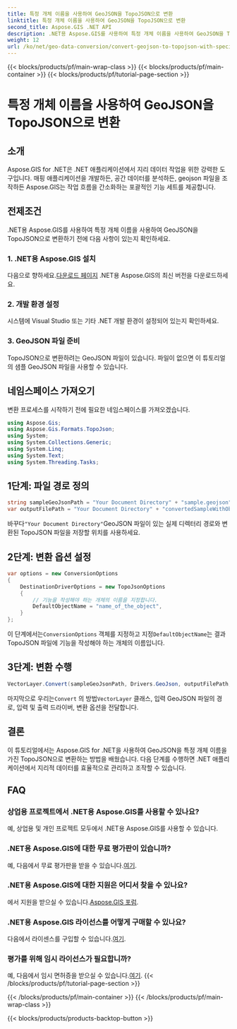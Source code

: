 ```yaml
---
title: 특정 개체 이름을 사용하여 GeoJSON을 TopoJSON으로 변환
linktitle: 특정 개체 이름을 사용하여 GeoJSON을 TopoJSON으로 변환
second_title: Aspose.GIS .NET API
description: .NET용 Aspose.GIS를 사용하여 특정 개체 이름을 사용하여 GeoJSON을 TopoJSON으로 변환하는 방법을 알아보세요. 이 튜토리얼은 효율적인 지리 데이터 조작을 위한 단계별 가이드를 제공합니다.
weight: 12
url: /ko/net/geo-data-conversion/convert-geojson-to-topojson-with-specific-object-name/
---
```


{{< blocks/products/pf/main-wrap-class >}}
{{< blocks/products/pf/main-container >}}
{{< blocks/products/pf/tutorial-page-section >}}

# 특정 개체 이름을 사용하여 GeoJSON을 TopoJSON으로 변환

## 소개
Aspose.GIS for .NET은 .NET 애플리케이션에서 지리 데이터 작업을 위한 강력한 도구입니다. 매핑 애플리케이션을 개발하든, 공간 데이터를 분석하든, geojson 파일을 조작하든 Aspose.GIS는 작업 흐름을 간소화하는 포괄적인 기능 세트를 제공합니다.
## 전제조건
.NET용 Aspose.GIS를 사용하여 특정 개체 이름을 사용하여 GeoJSON을 TopoJSON으로 변환하기 전에 다음 사항이 있는지 확인하세요.
### 1. .NET용 Aspose.GIS 설치
 다음으로 향하세요.[다운로드 페이지](https://releases.aspose.com/gis/net/) .NET용 Aspose.GIS의 최신 버전을 다운로드하세요.
### 2. 개발 환경 설정
시스템에 Visual Studio 또는 기타 .NET 개발 환경이 설정되어 있는지 확인하세요.
### 3. GeoJSON 파일 준비
TopoJSON으로 변환하려는 GeoJSON 파일이 있습니다. 파일이 없으면 이 튜토리얼의 샘플 GeoJSON 파일을 사용할 수 있습니다.

## 네임스페이스 가져오기
변환 프로세스를 시작하기 전에 필요한 네임스페이스를 가져오겠습니다.
```csharp
using Aspose.Gis;
using Aspose.Gis.Formats.TopoJson;
using System;
using System.Collections.Generic;
using System.Linq;
using System.Text;
using System.Threading.Tasks;
```

## 1단계: 파일 경로 정의
```csharp
string sampleGeoJsonPath = "Your Document Directory" + "sample.geojson";
var outputFilePath = "Your Document Directory" + "convertedSampleWithObjectName_out.topojson";
```
 바꾸다`"Your Document Directory"`GeoJSON 파일이 있는 실제 디렉터리 경로와 변환된 TopoJSON 파일을 저장할 위치를 사용하세요.
## 2단계: 변환 옵션 설정
```csharp
var options = new ConversionOptions
{
    DestinationDriverOptions = new TopoJsonOptions
    {
        // 기능을 작성해야 하는 개체의 이름을 지정합니다.
        DefaultObjectName = "name_of_the_object",
    }
};
```
 이 단계에서는`ConversionOptions` 객체를 지정하고 지정`DefaultObjectName`는 결과 TopoJSON 파일에 기능을 작성해야 하는 개체의 이름입니다.
## 3단계: 변환 수행
```csharp
VectorLayer.Convert(sampleGeoJsonPath, Drivers.GeoJson, outputFilePath, Drivers.TopoJson, options);
```
 마지막으로 우리는`Convert` 의 방법`VectorLayer` 클래스, 입력 GeoJSON 파일의 경로, 입력 및 출력 드라이버, 변환 옵션을 전달합니다.

## 결론
이 튜토리얼에서는 Aspose.GIS for .NET을 사용하여 GeoJSON을 특정 개체 이름을 가진 TopoJSON으로 변환하는 방법을 배웠습니다. 다음 단계를 수행하면 .NET 애플리케이션에서 지리적 데이터를 효율적으로 관리하고 조작할 수 있습니다.
## FAQ
### 상업용 프로젝트에서 .NET용 Aspose.GIS를 사용할 수 있나요?
예, 상업용 및 개인 프로젝트 모두에서 .NET용 Aspose.GIS를 사용할 수 있습니다.
### .NET용 Aspose.GIS에 대한 무료 평가판이 있습니까?
예, 다음에서 무료 평가판을 받을 수 있습니다.[여기](https://releases.aspose.com/).
### .NET용 Aspose.GIS에 대한 지원은 어디서 찾을 수 있나요?
 에서 지원을 받으실 수 있습니다.[Aspose.GIS 포럼](https://forum.aspose.com/c/gis/33).
### .NET용 Aspose.GIS 라이선스를 어떻게 구매할 수 있나요?
 다음에서 라이센스를 구입할 수 있습니다.[여기](https://purchase.aspose.com/buy).
### 평가를 위해 임시 라이선스가 필요합니까?
 예, 다음에서 임시 면허증을 받으실 수 있습니다.[여기](https://purchase.aspose.com/temporary-license/).
{{< /blocks/products/pf/tutorial-page-section >}}

{{< /blocks/products/pf/main-container >}}
{{< /blocks/products/pf/main-wrap-class >}}

{{< blocks/products/products-backtop-button >}}
